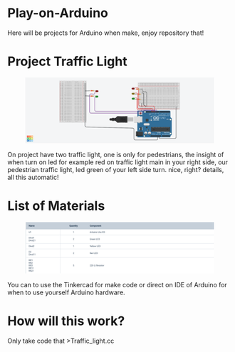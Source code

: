 # Play-on-Arduino
Here will be projects for Arduino when make, enjoy repository that!
<h1>Project Traffic Light</h1>
<figure>
  <img src="Image_of_project_.png">
</figure>
<p>On project have two traffic light, one is only for pedestrians, the insight of when turn on led for example red on traffic
light main in your right side, our pedestrian traffic light, led green 
of your left side turn. nice, right? details, all this automatic!</p>
<h1>List of Materials</h1>
<figure>
  <img src="List_of_materials_for_traffic_Light_.png">
</figure>
<p>You can to use the Tinkercad for make code or direct on IDE of Arduino for when
to use yourself Arduino hardware.</p>
<h1>How will this work?</h1>
<p>Only take code that >Traffic_light.cc </p>
